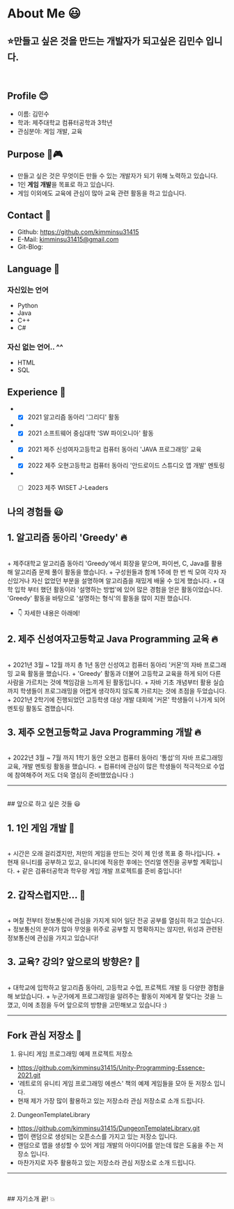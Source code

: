 # About Me 😃


## ⭐만들고 싶은 것을 만드는 개발자**가 되고싶은** 김민수 입니다.
<br/>

## Profile 😊
* 이름: 김민수
* 학과: 제주대학교 컴퓨터공학과 3학년
* 관심분야: 게임 개발, 교육

## Purpose 👀🎮
* 만들고 싶은 것은 무엇이든 만들 수 있는 개발자가 되기 위해 노력하고 있습니다.
* 1인 **게임 개발**을 목표로 하고 있습니다.
* 게임 이외에도 교육에 관심이 많아 교육 관련 활동을 하고 있습니다.  


## Contact 📧
* Github: https://github.com/kimminsu31415
* E-Mail: kimminsu31415@gmail.com  
* Git-Blog: 


## Language 🌼
### 자신있는 언어
* Python
* Java
* C++
* C#  

### 자신 없는 언어.. ^^
* HTML
* SQL


## Experience 🔔
* -[x] 2021 알고리즘 동아리 '그리디' 활동
* -[x] 2021 소프트웨어 중심대학 'SW 파이오니아' 활동
* -[x] 2021 제주 신성여자고등학교 컴퓨터 동아리 'JAVA 프로그래밍' 교육
* -[x] 2022 제주 오현고등학교 컴퓨터 동아리 '안드로이드 스튜디오 앱 개발' 멘토링
* -[ ] 2023 제주 WISET J-Leaders  



## 나의 경험들 😃

## 1. 알고리즘 동아리 'Greedy' 🔥
<br/>
+ 제주대학교 알고리즘 동아리 'Greedy'에서 회장을 맡으며, 파이썬, C, Java를 활용해 알고리즘 문제 풀이 활동을 했습니다.
+ 구성원들과 함께 1주에 한 번 씩 모여 각자 자신있거나 자신 없었던 부분을 설명하며 알고리즘을 재밌게 배울 수 있게 했습니다. 
+ 대학 입학 부터 했던 활동이라 '설명하는 방법'에 있어 많은 경험을 얻은 활동이었습니다. 'Greedy' 활동을 바탕으로 '설명하는 형식'의 활동을 많이 지원 했습니다. 

+ 👇 자세한 내용은 아래에!    



## 2. 제주 신성여자고등학교 Java Programming 교육 🔥
<br/>
+ 2021년 3월 ~ 12월 까지 총 1년 동안 신성여고 컴퓨터 동아리 '커몬'의 자바 프로그래밍 교육 활동을 했습니다.   
+ 'Greedy' 활동과 더불어 고등학교 교육을 하게 되어 다른 사람을 가르치는 것에 책임감을 느끼게 된 활동입니다.    
+ 자바 기초 개념부터 활용 실습까지 학생들이 프로그래밍을 어렵게 생각하지 않도록 가르치는 것에 초점을 두었습니다.   
+ 2021년 2학기에 진행되었던 고등학생 대상 개발 대회에 '커몬' 학생들이 나가게 되어 멘토링 활동도 겸했습니다.    



## 3. 제주 오현고등학교 Java Programming 개발 🔥
<br/>
+ 2022년 3월 ~ 7월 까지 1학기 동안 오현고 컴퓨터 동아리 '통섭'의 자바 프로그래밍 교육, 개발 멘토링 활동을 했습니다.   
+ 컴퓨터에 관심이 많은 학생들이 적극적으로 수업에 참여해주어 저도 더욱 열심히 준비했었습니다 :)


---
<br/>
## 앞으로 하고 싶은 것들 😃

## 1. 1인 게임 개발 👀
<br/>
+ 시간은 오래 걸리겠지만, 저만의 게임을 만드는 것이 제 인생 목표 중 하나입니다.
+ 현재 유니티를 공부하고 있고, 유니티에 적응한 후에는 언리얼 엔진을 공부할 계획입니다.
+ 같은 검퓨터공학과 학우랑 게임 개발 프로젝트를 준비 중입니다!


## 2. 갑작스럽지만... 👀
<br/>
+ 며칠 전부터 정보통신에 관심을 가지게 되어 일단 전공 공부를 열심히 하고 있습니다.
+ 정보통신의 분야가 많아 무엇을 위주로 공부할 지 명확하지는 않지만, 위성과 관련된 정보통신에 관심을 가지고 있습니다!


## 3. 교육? 강의? 앞으로의 방향은? 👀
<br/>
+ 대학교에 입학하고 알고리즘 동아리, 고등학교 수업, 프로젝트 개발 등 다양한 경험을 해 보았습니다.
+ 누군가에게 프로그래밍을 알려주는 활동이 저에게 잘 맞다는 것을 느꼈고, 이에 초점을 두어 앞으로의 방향을 고민해보고 있습니다 :)

---


## Fork 관심 저장소 🔎
1. 유니티 게임 프로그래밍 예제 프로젝트 저장소
* https://github.com/kimminsu31415/Unity-Programming-Essence-2021.git
* '레트로의 유니티 게임 프로그래밍 에센스' 책의 예제 게임들을 모아 둔 저장소 입니다.
* 현재 제가 가장 많이 활용하고 있는 저장소라 관심 저장소로 소개 드립니다.  

2. DungeonTemplateLibrary
* https://github.com/kimminsu31415/DungeonTemplateLibrary.git
* 맵이 랜덤으로 생성되는 오픈소스를 가지고 있는 저장소 입니다.
* 랜덤으로 맵을 생성할 수 있어 게임 개발의 아이디어를 얻는데 많은 도움을 주는 저장소 입니다.
* 마찬가지로 자주 활용하고 있는 저장소라 관심 저장소로 소개 드립니다.  

---
<br/>
<br/>
## 자기소개 끝! 💥

